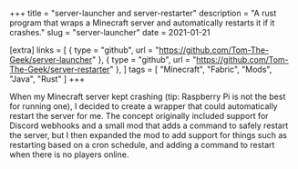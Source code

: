 +++
title = "server-launcher and server-restarter"
description = "A rust program that wraps a Minecraft server and automatically restarts it if it crashes."
slug = "server-launcher"
date = 2021-01-21

[extra]
links = [
    { type = "github", url = "https://github.com/Tom-The-Geek/server-launcher" },
    { type = "github", url = "https://github.com/Tom-The-Geek/server-restarter" },
]
tags = [ "Minecraft", "Fabric", "Mods", "Java", "Rust" ]
+++

When my Minecraft server kept crashing (tip: Raspberry Pi is not the best for running one), I decided to create a wrapper that could automatically restart the server for me.
The concept originally included support for Discord webhooks and a small mod that adds a command to safely restart the server, but I then expanded the mod to add support for things such as restarting based on a cron schedule, and adding a command to restart when there is no players online.
